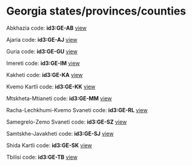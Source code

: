 # Georgia states/provinces/counties
Abkhazia     code: **id3:GE-AB**     [view](../export/geojson/medium/id3/ge/ab.geojson)     


Ajaria     code: **id3:GE-AJ**     [view](../export/geojson/medium/id3/ge/aj.geojson)     


Guria     code: **id3:GE-GU**     [view](../export/geojson/medium/id3/ge/gu.geojson)     


Imereti     code: **id3:GE-IM**     [view](../export/geojson/medium/id3/ge/im.geojson)     


Kakheti     code: **id3:GE-KA**     [view](../export/geojson/medium/id3/ge/ka.geojson)     


Kvemo Kartli     code: **id3:GE-KK**     [view](../export/geojson/medium/id3/ge/kk.geojson)     


Mtskheta-Mtianeti     code: **id3:GE-MM**     [view](../export/geojson/medium/id3/ge/mm.geojson)     


Racha-Lechkhumi-Kvemo Svaneti     code: **id3:GE-RL**     [view](../export/geojson/medium/id3/ge/rl.geojson)     


Samegrelo-Zemo Svaneti     code: **id3:GE-SZ**     [view](../export/geojson/medium/id3/ge/sz.geojson)     


Samtskhe-Javakheti     code: **id3:GE-SJ**     [view](../export/geojson/medium/id3/ge/sj.geojson)     


Shida Kartli     code: **id3:GE-SK**     [view](../export/geojson/medium/id3/ge/sk.geojson)     


Tbilisi     code: **id3:GE-TB**     [view](../export/geojson/medium/id3/ge/tb.geojson)     

